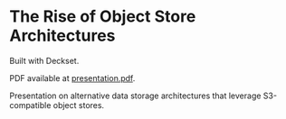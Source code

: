 # The Rise of Object Store Architectures

Built with Deckset.

PDF available at [presentation.pdf](presentation.pdf).

Presentation on alternative data storage architectures that leverage S3-compatible object stores.